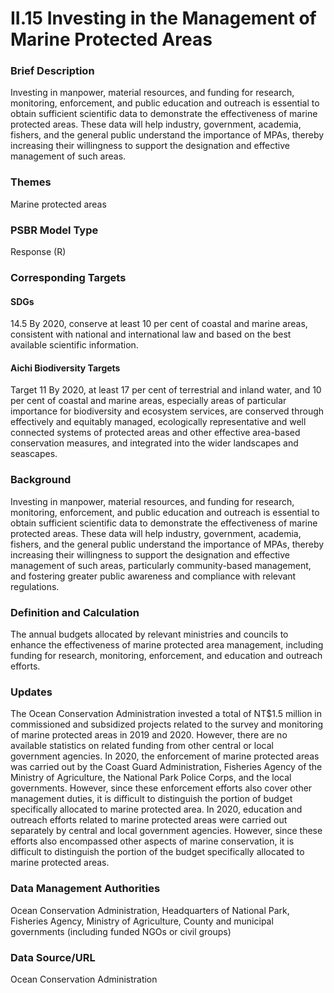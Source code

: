# II.15 Investing in the Management of Marine Protected Areas

### Brief Description
Investing in manpower, material resources, and funding for research, monitoring, enforcement, and public education and outreach is essential to obtain sufficient scientific data to demonstrate the effectiveness of marine protected areas. These data will help industry, government, academia, fishers, and the general public understand the importance of MPAs, thereby increasing their willingness to support the designation and effective management of such areas.

### Themes
Marine protected areas
### PSBR Model Type
Response (R)
### Corresponding Targets
#### SDGs
14.5 By 2020, conserve at least 10 per cent of coastal and marine areas, consistent with national and international law and based on the best available scientific information.
#### Aichi Biodiversity Targets
Target 11 By 2020, at least 17 per cent of terrestrial and inland water, and 10 per cent of coastal and marine areas, especially areas of particular importance for biodiversity and ecosystem services, are conserved through effectively and equitably managed, ecologically representative and well connected systems of protected areas and other effective area-based conservation measures, and integrated into the wider landscapes and seascapes.
### Background
Investing in manpower, material resources, and funding for research, monitoring, enforcement, and public education and outreach is essential to obtain sufficient scientific data to demonstrate the effectiveness of marine protected areas. These data will help industry, government, academia, fishers, and the general public understand the importance of MPAs, thereby increasing their willingness to support the designation and effective management of such areas, particularly community-based management, and fostering greater public awareness and compliance with relevant regulations.
### Definition and Calculation
The annual budgets allocated by relevant ministries and councils to enhance the effectiveness of marine protected area management, including funding for research, monitoring, enforcement, and education and outreach efforts.
### Updates
The Ocean Conservation Administration invested a total of NT$1.5 million in commissioned and subsidized projects related to the survey and monitoring of marine protected areas in 2019 and 2020. However, there are no available statistics on related funding from other central or local government agencies. In 2020, the enforcement of marine protected areas was carried out by the Coast Guard Administration, Fisheries Agency of the Ministry of Agriculture, the National Park Police Corps, and the local governments. However, since these enforcement efforts also cover other management duties, it is difficult to distinguish the portion of budget specifically allocated to marine protected area. In 2020, education and outreach efforts related to marine protected areas were carried out separately by central and local government agencies. However, since these efforts also encompassed other aspects of marine conservation, it is difficult to distinguish the portion of the budget specifically allocated to marine protected areas.
### Data Management Authorities
Ocean Conservation Administration, Headquarters of National Park, Fisheries Agency, Ministry of Agriculture, County and municipal governments (including funded NGOs or civil groups)
### Data Source/URL
Ocean Conservation Administration